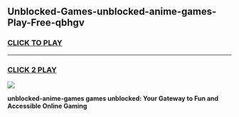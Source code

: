 
## Unblocked-Games-unblocked-anime-games-Play-Free-qbhgv
<h3>
<a href="https://premium76.site?title=unblocked-anime-games&ref=23A">CLICK TO PLAY</a></h3>
<hr>

<h3>
<a href="https://premium76.site?title=unblocked-anime-games&ref=23A">CLICK 2 PLAY</a>
  
</h3>

<a href="https://premium76.site?title=unblocked-anime-games&ref=23A"><img src="https://clearcache.store/games.png"></a>


**unblocked-anime-games games unblocked: Your Gateway to Fun and Accessible Online Gaming**
